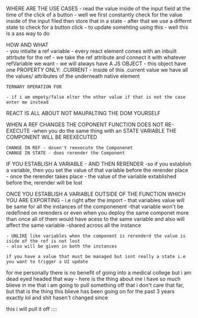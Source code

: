 WHERE ARE THE USE  CASES
    - read the value inside of the input field at the time of the click of a button
    - well we first constantly check for the value inside of the input filed then store that in a state 
    - after that we use a differnt state to check for a button click - to update somehting using this
    - well this is a ass way to do

HOW AND WHAT   
    - you intialte a ref variable 
    - every react element comes with an inbuilt attrbute for the ref
    - we take the ref attribute and connect it with whatever refVariable we want 
    - we will always have  A JS OBJECT
        - this object have one PROPERTY ONLY: .CURRENT
        - inside of this .current value we have all the values/ attributes of the underneath native element 


    TERNARY OPERATION FOR 

    - if i am empety/false elter the other value if that is not the case enter me instead 

REACT IS ALL ABOUT NOT MAUPALTING THE DOM YOURSELF
    
WHEN A REF CHANGES THE COPONENT FUNCTION DOES NOT RE-EXECUTE
    -when you do the same thing with an STATE VARIABLE THE COMPONENT WILL BE REEXECUTED

    CHANGE IN REF - dosen't reexecute the Componenet
    CHANGE IN STATE - does rerender the Component


IF YOU ESTABLISH A VARIABLE - AND THEN RERENDER
    -so if you establish a variable, then you set the value of that variable before the rerender place
    - once the rerender takes place - the value of the variable extablished before the, rerender will be lost

ONCE YOU ESTABLISH A VARIABLE OUTSIDE OF THE FUNCTION WHICH YOU ARE EXPORTING 
    - i.e right after the import 
    - that variables value will be same for all the instances of the componenent 
    -that variable won't be redefined on rerenders or even when you deploy the same componet more than once all of them would have acess to the same variable and also will affect the same variable
    -shared across all the instance


    - UNLIKE like variables when the component is rerenderd the value is iside of the ref is not lost
    - also will be given in both the instances 

    if you have a value that must be managed but isnt really a state i.e you want to trigger a UI update


for me personally there is no benefit of going into a medical college but i am dead eyed headed that way - here is the thing about me i have so much blieve in me that i am going to pull something off that i don't care that far, but that is the thing this blieve has been going on for the past 3 years exactly lol and shit hasen't changed since 


this i will pull it off :::: 




 



